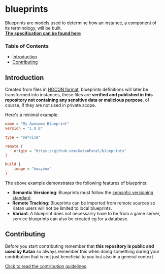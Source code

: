 # blueprints
Blueprints are models used to determine how an instance, a component of its terminology, will be built.\
[**The specification can be found here**](SPEC.md)

### Table of Contents

* [Introduction](#introduction)
* [Contributing](#contributing)

## Introduction

Created from files in [HOCON format](https://github.com/lightbend/config/blob/main/HOCON.md), blueprints definitions will later be transformed into instances, these files are **verified and published in this repository not containing any sensitive data or malicious purpose**, of course, if they are not used in private scope.

Here's a minimal example:
```ini
name = "My Awesome Blueprint"
version = "1.0.0"

type = "service"

remote {
    origin = "https://github.com/KatanPanel/blueprints"
}

build {
    image = "busybox"
}
```

The above example demonstrates the following features of blueprints:
* **Semantic Versioning**: Blueprints must follow the [semantic versioning standard](https://semver.org/).
* **Remote Tracking**: Blueprints can be imported from remote sources so Katan users will not be limited to local blueprints.
* **Variant**: A blueprint does not necessarily have to be from a game server, service blueprints can also be created eg for a database.

## Contributing

Before you start contributing remember that **this repository is public and used by Katan** so always
remember this when doing something during your contribution that is not just beneficial to you but also in a general
context.

[Click to read the contribution guidelines](https://github.com/KatanPanel/blueprints/blob/main/CONTRIBUTING.md).
